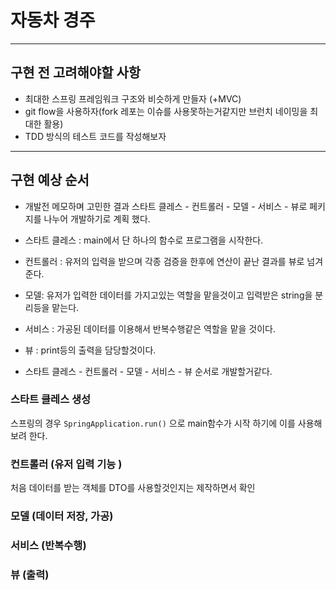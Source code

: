 # 자동차 경주
---

## 구현 전 고려해야할 사항
* 최대한 스프링 프레임워크 구조와 비슷하게 만들자 (+MVC)
* git flow을 사용하자(fork 레포는 이슈를 사용못하는거같지만 브런치 네이밍을 최대한 활용)
* TDD 방식의 테스트 코드를 작성해보자
---

## 구현 예상 순서
* 개발전 메모하며 고민한 결과 스타트 클레스 - 컨트롤러 - 모델 - 서비스 - 뷰로 페키지를 나누어 개발하기로 계획 했다.
* 스타트 클레스 : main에서 단 하나의 함수로 프로그램을 시작한다.
* 컨트롤러 : 유저의 입력을 받으며 각종 검증을 한후에 연산이 끝난 결과를 뷰로 넘겨준다.
* 모델: 유저가 입력한 데이터를 가지고있는 역할을 맡을것이고 입력받은 string을 분리등을 맡는다.
* 서비스 : 가공된 데이터를 이용해서 반복수행같은 역할을 맡을 것이다.
* 뷰 : print등의 출력을 담당할것이다.

* 스타트 클레스 - 컨트롤러 - 모델 - 서비스 - 뷰 순서로 개발할거같다.

### 스타트 클레스 생성
스프링의 경우 `SpringApplication.run()` 으로 main함수가 시작 하기에 이를 사용해보려 한다. 

### 컨트롤러 (유저 입력 기능 )
처음 데이터를 받는 객체를 DTO를 사용할것인지는 제작하면서 확인

### 모델 (데이터 저장, 가공)

### 서비스 (반복수행)

### 뷰 (출력)
